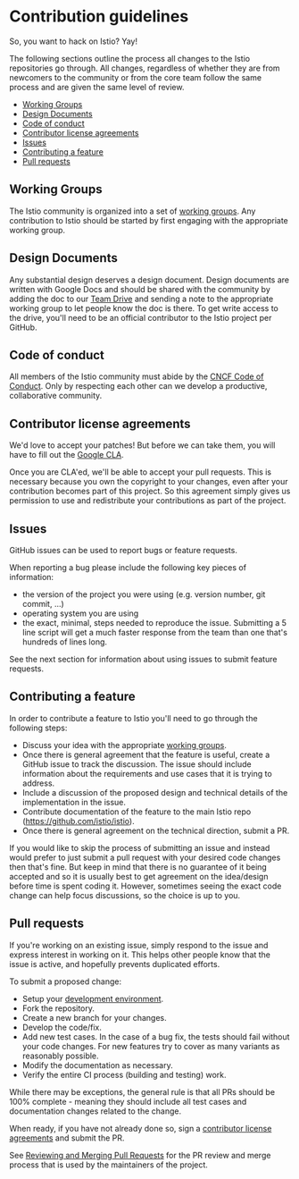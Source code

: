 # Contribution guidelines

So, you want to hack on Istio? Yay!

The following sections outline the process all changes to the Istio
repositories go through.  All changes, regardless of whether they are from
newcomers to the community or from the core team follow the
same process and are given the same level of review.

- [Working Groups](#working-groups)
- [Design Documents](#design-docs)
- [Code of conduct](#code-of-conduct)
- [Contributor license agreements](#contributor-license-agreements)
- [Issues](#issues)
- [Contributing a feature](#contributing-a-feature)
- [Pull requests](#pull-requests)

## Working Groups

The Istio community is organized into a set of [working groups](wgs.md).
Any contribution to Istio should be started by first engaging with the appropriate working group.

## Design Documents

Any substantial design deserves a design document. Design documents are written with Google Docs and
should be shared with the community by adding the doc to our [Team Drive](https://drive.google.com/corp/drive/u/0/folders/0AIS5p3eW9BCtUk9PVA)
and sending a note to the appropriate working group to let people know the doc is there. To get write access
to the drive, you'll need to be an official contributor to the Istio project per GitHub.

## Code of conduct

All members of the Istio community must abide by the
[CNCF Code of Conduct](https://github.com/cncf/foundation/blob/master/code-of-conduct.md).
Only by respecting each other can we develop a productive, collaborative community.

## Contributor license agreements

We'd love to accept your patches! But before we can take them, you will have
to fill out the [Google CLA](https://cla.developers.google.com).

Once you are CLA'ed, we'll be able to accept your pull requests. This is
necessary because you own the copyright to your changes, even after your
contribution becomes part of this project. So this agreement simply gives us
permission to use and redistribute your contributions as part of the project.

## Issues

GitHub issues can be used to report bugs or feature requests.

When reporting a bug please include the following key pieces of information:
- the version of the project you were using (e.g. version number,
  git commit, ...)
- operating system you are using
- the exact, minimal, steps needed to reproduce the issue.
  Submitting a 5 line script will get a much faster response from the team
  than one that's hundreds of lines long.

See the next section for information about using issues to submit
feature requests.

## Contributing a feature

In order to contribute a feature to Istio you'll need to go through the following steps:
- Discuss your idea with the appropriate [working groups](wgs.md).
- Once there is general agreement that the feature is useful, create a GitHub issue to track the discussion. The issue should include information about the requirements and use cases that it is trying to address.
- Include a discussion of the proposed design and technical details of the implementation in the issue.
- Contribute documentation of the feature to the main Istio repo (https://github.com/istio/istio).
- Once there is general agreement on the technical direction, submit a PR.

If you would like to skip the process of submitting an issue and
instead would prefer to just submit a pull request with your desired
code changes then that's fine. But keep in mind that there is no guarantee
of it being accepted and so it is usually best to get agreement on the
idea/design before time is spent coding it. However, sometimes seeing the
exact code change can help focus discussions, so the choice is up to you.

## Pull requests

If you're working on an existing issue, simply respond to the issue and express
interest in working on it. This helps other people know that the issue is
active, and hopefully prevents duplicated efforts.

To submit a proposed change:
- Setup your [development environment](devel/README.md).
- Fork the repository.
- Create a new branch for your changes.
- Develop the code/fix.
- Add new test cases. In the case of a bug fix, the tests should fail
  without your code changes. For new features try to cover as many
  variants as reasonably possible.
- Modify the documentation as necessary.
- Verify the entire CI process (building and testing) work.

While there may be exceptions, the general rule is that all PRs should
be 100% complete - meaning they should include all test cases and documentation
changes related to the change.

When ready, if you have not already done so, sign a
[contributor license agreements](#contributor-license-agreements) and submit 
the PR.

See [Reviewing and Merging Pull Requests](REVIEWING.md) for the PR review and
merge process that is used by the maintainers of the project.
